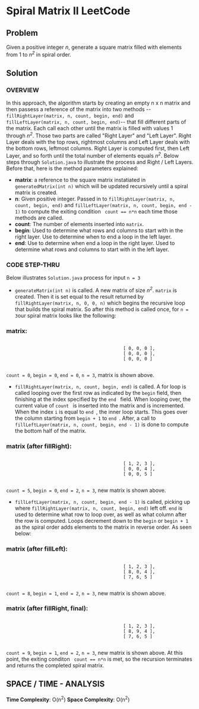 # Spiral Matrix II LeetCode # 

## Problem ## 

Given a positive integer *n*, generate a square matrix filled with elements from 1 to *n<sup>2</sup>* in spiral order.

## Solution ## 

### OVERVIEW ### 
In this approach, the algorithm starts by creating an empty n x n matrix and then passess a reference of the matrix into two methods -- ``` fillRightLayer(matrix, n, count, begin, end)``` and ``` fillLeftLayer(matrix, n, count, begin, end)```-- that fill different parts of the matrix. Each call each other until the matrix is filled with values 1 through *n<sup>2</sup>*. Those two parts are called "Right Layer" and "Left Layer". Right Layer deals with the top rows, rightmost columns and Left Layer deals with the bottom rows, leftmost columns. Right Layer is computed first, then Left Layer, and so forth until the total number of elements equals *n<sup>2</sup>*. Below steps through ``` Solution.java ``` to illustrate the process and Right / Left Layers. Before that, here is the method parameters explained: 

* **matrix**: a reference to the square matrix instatiated in ```generatedMatrix(int n)``` which will be updated recursively until a spiral matrix is created. 
* **n**: Given positive integer. Passed in to ```fillRightLayer(matrix, n, count, begin, end)``` and ```fillLeftLayer(matrix, n, count, begin, end - 1)``` to compute the exiting condition ``` count == n*n``` each time those methods are called. 
* **count**: The number of elements inserted into ```matrix```. 
* **begin**: Used to determine what rows and columns to start with in the right layer. Use to determine when to end a loop in the left layer.  
* **end**:  Use to determine when end a loop in the right layer. Used to determine what rows and columns to start with in the left layer. 

### CODE STEP-THRU ### 
Below illustrates ```Solution.java``` process for input ```n = 3```

 - ```generateMatrix(int n)``` is called. A new matrix of size *n<sup>2</sup>*. ```matrix``` is created. Then it is set equal to the result returned by ```fillRightLayer(matrix, n, 0, 0, n)``` which begins the recursive loop that builds the spiral matrix. So after this method is called once,  for ```n = 3```our spiral matrix looks like the following:  
### matrix: #### 
```
                                       
                                            [ 0, 0, 0 ],
                                            [ 0, 0, 0 ],
                                            [ 0, 0, 0 ]
                                         
```
```count = 0```, ```begin = 0```, ```end = 0```, ```n = 3```, matrix is shown above.  
- ```fillRightLayer(matrix, n, count, begin, end)``` is called. A for loop is called looping over the first row as indicated by the ```begin``` field, then finishing at the index specified by the ```end ``` field. When looping over, the current value of ```count ``` is inserted into the matrix and is incremented.  When the index ```i``` is equal to ```end ```, the inner loop starts. This goes over the column starting from ```begin + 1``` to ```end ```. After, a call to ```fillLeftLayer(matrix, n, count, begin, end - 1)``` is done to compute the bottom half of the matrix. 

### matrix (after fillRight): #### 
```
                                       
                                            [ 1, 2, 3 ],
                                            [ 0, 0, 4 ],
                                            [ 0, 0, 5 ]
                                         
```
```count = 5```, ```begin = 0```, ```end = 2```, ```n = 3```, new matrix is shown above. 

-  ```fillLeftLayer(matrix, n, count, begin, end - 1)``` is called, picking up where ```fillRightLayer(matrix, n, count, begin, end)``` left off. ```end``` is used to determine what row to loop over, as well as what column after the row is computed. Loops decrement down to the ```begin``` or ```begin + 1```  as the spiral order adds elements to the matrix in reverse order. As seen below: 

### matrix (after fillLeft): #### 

```
                                       
                                            [ 1, 2, 3 ],
                                            [ 8, 0, 4 ],
                                            [ 7, 6, 5 ]
                                         
```
```count = 8```, ```begin = 1```, ```end = 2```, ```n = 3```, new matrix is shown above.


### matrix (after fillRight, final): #### 
```
                                       
                                            [ 1, 2, 3 ],
                                            [ 8, 9, 4 ],
                                            [ 7, 6, 5 ]
                                         
```
```count = 9```, ```begin = 1```, ```end = 2```, ```n = 3```, new matrix is shown above.
 At this point, the exiting conditon ``` count == n*n``` is met, so the recursion terminates and returns the completed spiral matrix. 


## SPACE / TIME - ANALYSIS ### 

**Time Complexity**: O(n<sup>2</sup>) 
**Space Complexity**:  O(n<sup>2</sup>) 
